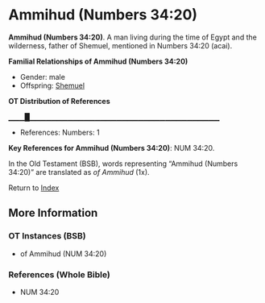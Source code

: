 # Ammihud (Numbers 34:20)
**Ammihud (Numbers 34:20)**. 
A man living during the time of Egypt and the wilderness, father of Shemuel, mentioned in Numbers 34:20 (acai). 




**Familial Relationships of Ammihud (Numbers 34:20)**


* Gender: male
* Offspring: [Shemuel](Shemuel.md)


**OT Distribution of References**

▁▁▁█▁▁▁▁▁▁▁▁▁▁▁▁▁▁▁▁▁▁▁▁▁▁▁▁▁▁▁▁▁▁▁▁▁▁▁
* References: Numbers: 1



**Key References for Ammihud (Numbers 34:20)**: 
NUM 34:20. 


In the Old Testament (BSB), words representing “Ammihud (Numbers 34:20)” are translated as 
*of Ammihud* (1x). 




Return to [Index](00-Index.md)

## More Information

### OT Instances (BSB)

* of Ammihud (NUM 34:20)



### References (Whole Bible)

* NUM 34:20



